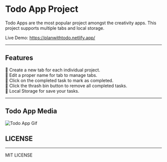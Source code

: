 # Todo App Project

Todo Apps are the most popular project amongst the creativity apps. 
This project supports multiple tabs and local storage.

Live Demo: https://planwithtodo.netlify.app/

<hr>

## Features

🚀 Create a new tab for each individual project. <br/>
🚀 Edit a proper name for tab to manage tabs. <br/>
🚀 Click on the completed task to mark as completed. <br/>
🚀 Click the thrash bin button to remove all completed tasks. <br/>
🚀 Local Storage for save your tasks. <br/>

<hr>



## Todo App Media
![Todo App Gif](images/todo.gif)


## LICENSE
<hr>
MIT LICENSE
